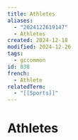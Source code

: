 ```yaml
---
title: Athletes
aliases:
  - "2024122619147"
  - Athletes
created: 2024-12-18
modified: 2024-12-26
tags:
  - gccommon
id: 838
french:
  - Athlete
relatedTerm:
  - "[[Sports]]"
---
```

# Athletes
